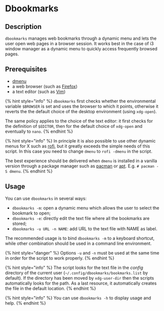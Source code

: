 # Dbookmarks

## Description

`dbookmarks` manages web bookmarks through a dynamic menu and lets the user open web pages in a browser session. It works best in the case of i3 window manager as a dynamic menu to quickly access  frequently browsed pages.

## Prerequisites

* [dmenu](https://tools.suckless.org/dmenu/)
* a web browser \(such as [Firefox](https://www.mozilla.org/en-US/firefox/)\)
* a text editor \(such as [Vim](https://www.vim.org/)\)

{% hint style="info" %}
`dbookmarks` first checks whether the environmental variable `$BROWSER` is set and uses the browser to which it points, otherwise it reverts the the default choice of the desktop environment \(using `xdg-open`\).

The same policy applies to the choice of the text editor: it first checks for the definition of `$EDITOR`, then for the default choice of `xdg-open` and eventually to `nano`.
{% endhint %}

{% hint style="info" %}
In principle it is also possible to use other dynamic menus for X such as [rofi](https://github.com/davatorium/rofi), but it greatly exceeds the simple needs of this script. In this case you need to change `dmenu` to `rofi -dmenu` in the script.

The best experience should be delivered when `dmenu` is installed in a vanilla version through a package manager such as [pacman](https://www.archlinux.org/pacman/) or [apt](https://wiki.debian.org/Apt). E.g. `# pacman -S dmenu`.
{% endhint %}

## Usage

You can use `dbookmarks` in several ways:

* `dbookmarks -m`: open a dynamic menu which allows the user to select the bookmark to open;
* `dbookmarks -e`: directly edit the text file where all the bookmarks are stored;
* `dbookmarks -u URL -n NAME`: add URL to the text file with NAME as label.

The recommended usage is to bind `dbookmarks -m` to a keyboard shortcut, while other combination should be used in a command line environment.

{% hint style="danger" %}
Options `-u` and `-n` must be used at the same time in order for the script to work properly.
{% endhint %}

{% hint style="info" %}
The script looks for the text file in the _config_ directory of the current user \(`~/.config/dbookmarks/bookmarks.list` by default\). If the directory has been moved by `xdg-user-dir` then the scripts automatically looks for the path. As a last resource, it automatically creates the file in the default location.
{% endhint %}

{% hint style="info" %}
You can use `dbookmarks -h` to display usage and help.
{% endhint %}

